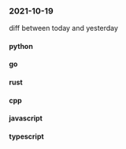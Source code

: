 ### 2021-10-19
diff between today and yesterday

#### python

#### go

#### rust

#### cpp

#### javascript

#### typescript
